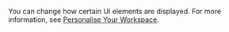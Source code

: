 You can change how certain UI elements are displayed. For more information, see [Personalise Your Workspace](../ui-personalization-user.md).
